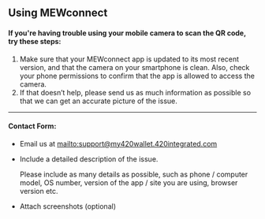 ## Using MEWconnect

#### If you're having trouble using your mobile camera to scan the QR code, try these steps:

1. Make sure that your MEWconnect app is updated to its most recent version, and that the camera on your smartphone is clean. Also, check your phone permissions to confirm that the app is allowed to access the camera.
2. If that doesn’t help, please send us as much information as possible so that we can get an accurate picture of the issue.

***

#### Contact Form:

* Email us at <mailto:support@my420wallet.420integrated.com>

* <p>Include a detailed description of the issue.</p>
  <note>Please include as many details as possible, such as phone / computer model, OS number, version of the app / site you are using, browser version etc.</note>

* Attach screenshots (optional)
